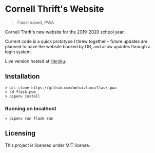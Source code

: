 # Cornell Thrift's Website
> Flask-based, PWA

Cornell Thrift's new website for the 2019-2020 school year. 

Current code is a quick prototype I threw together – future updates are planned to have the website backed by DB, and allow updates through a login system.

Live version hosted at [Heroku](https://cornell-thrift.herokuapp.com).

## Installation

```shell
> git clone https://github.com/umluizlima/flask-pwa
> cd flask-pwa
> pipenv install
```

### Running on localhost

```shell
> pipenv run flask run
```

## Licensing

This project is licensed under MIT license.
